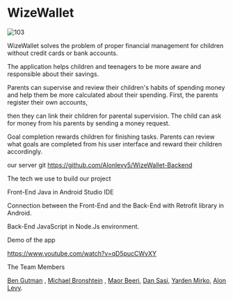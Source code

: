 # WizeWallet

![103](https://user-images.githubusercontent.com/62757912/171000313-0623a8c2-fc0b-4975-9fe1-5242047c4bad.png)

WizeWallet solves the problem of proper financial management for children without credit cards or bank accounts.

The application helps children and teenagers to be more aware and responsible about their savings.

Parents can supervise and review their children's habits of spending money and help them be more calculated about their spending.
First, the parents register their own accounts,

then they can link their children for parental supervision. The child can ask for money from his parents by sending a money request.

Goal completion rewards children for finishing tasks. Parents can review what goals are completed from his user interface and reward their children accordingly.

our server git https://github.com/Alonlevy5/WizeWallet-Backend

The tech we use to build our project

Front-End Java in Android Studio IDE

Connection between the Front-End and the Back-End with Retrofit library in Android.

Back-End JavaScript in Node.Js environment.

Demo of the app 

https://www.youtube.com/watch?v=qD5pucCWvXY

The Team Members

[Ben Gutman](https://www.linkedin.com/in/ben-gutman-929885200/) , [Michael Bronshtein](https://www.linkedin.com/in/michael-bronshtein/) , [Maor Beeri](https://www.linkedin.com/in/maorbeeri/), [Dan Sasi](https://www.linkedin.com/in/dan-sasi/), [Yarden Mirko](https://www.linkedin.com/in/yarden-mirko/), [Alon Levy](https://www.linkedin.com/in/alon-levy-bb3759176/).




